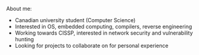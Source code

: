 About me:
- Canadian university student (Computer Science)
- Interested in OS, embedded computing, compilers, reverse engineering
- Working towards CISSP, interested in network security and vulnerability hunting
- Looking for projects to collaborate on for personal experience
